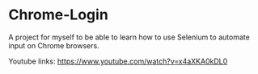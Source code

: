 # Chrome-Login
A project for myself to be able to learn how to use Selenium to automate input on Chrome browsers.

Youtube links:
https://www.youtube.com/watch?v=x4aXKA0kDL0